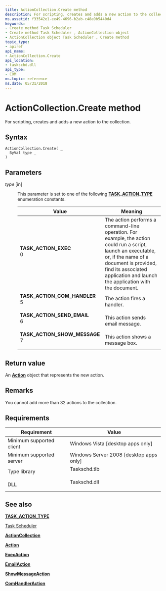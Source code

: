 ```yaml
---
title: ActionCollection.Create method
description: For scripting, creates and adds a new action to the collection.
ms.assetid: f33542e1-ee49-4696-b2ab-c48a9b5440d4
keywords:
- Create method Task Scheduler
- Create method Task Scheduler , ActionCollection object
- ActionCollection object Task Scheduler , Create method
topic_type:
- apiref
api_name:
- ActionCollection.Create
api_location:
- taskschd.dll
api_type:
- COM
ms.topic: reference
ms.date: 05/31/2018
---
```


# ActionCollection.Create method

For scripting, creates and adds a new action to the collection.

## Syntax


```VB
ActionCollection.Create( _
  ByVal type _
)
```



## Parameters

<dl> <dt>

*type* \[in\]
</dt> <dd>

This parameter is set to one of the following [**TASK\_ACTION\_TYPE**](/windows/desktop/api/taskschd/ne-taskschd-task_action_type) enumeration constants.



| Value                                                                                                                                                                                                                                                   | Meaning                                                                                                                                                                                                                                             |
|---------------------------------------------------------------------------------------------------------------------------------------------------------------------------------------------------------------------------------------------------------|-----------------------------------------------------------------------------------------------------------------------------------------------------------------------------------------------------------------------------------------------------|
| <span id="TASK_ACTION_EXEC"></span><span id="task_action_exec"></span><dl> <dt>**TASK\_ACTION\_EXEC**</dt> <dt>0</dt> </dl>                          | The action performs a command-line operation. For example, the action could run a script, launch an executable, or, if the name of a document is provided, find its associated application and launch the application with the document.<br/> |
| <span id="TASK_ACTION_COM_HANDLER"></span><span id="task_action_com_handler"></span><dl> <dt>**TASK\_ACTION\_COM\_HANDLER**</dt> <dt>5</dt> </dl>    | The action fires a handler.<br/>                                                                                                                                                                                                              |
| <span id="TASK_ACTION_SEND_EMAIL"></span><span id="task_action_send_email"></span><dl> <dt>**TASK\_ACTION\_SEND\_EMAIL**</dt> <dt>6</dt> </dl>       | This action sends email message.<br/>                                                                                                                                                                                                         |
| <span id="TASK_ACTION_SHOW_MESSAGE"></span><span id="task_action_show_message"></span><dl> <dt>**TASK\_ACTION\_SHOW\_MESSAGE**</dt> <dt>7</dt> </dl> | This action shows a message box.<br/>                                                                                                                                                                                                         |



 

</dd> </dl>

## Return value

An [**Action**](action.md) object that represents the new action.

## Remarks

You cannot add more than 32 actions to the collection.

## Requirements



| Requirement | Value |
|-------------------------------------|-----------------------------------------------------------------------------------------|
| Minimum supported client<br/> | Windows Vista \[desktop apps only\]<br/>                                          |
| Minimum supported server<br/> | Windows Server 2008 \[desktop apps only\]<br/>                                    |
| Type library<br/>             | <dl> <dt>Taskschd.tlb</dt> </dl> |
| DLL<br/>                      | <dl> <dt>Taskschd.dll</dt> </dl> |



## See also

<dl> <dt>

[**TASK\_ACTION\_TYPE**](/windows/desktop/api/taskschd/ne-taskschd-task_action_type)
</dt> <dt>

[Task Scheduler](task-scheduler-start-page.md)
</dt> <dt>

[**ActionCollection**](actioncollection.md)
</dt> <dt>

[**Action**](action.md)
</dt> <dt>

[**ExecAction**](execaction.md)
</dt> <dt>

[**EmailAction**](emailaction.md)
</dt> <dt>

[**ShowMessageAction**](showmessageaction.md)
</dt> <dt>

[**ComHandlerAction**](comhandleraction.md)
</dt> </dl>

 

 





